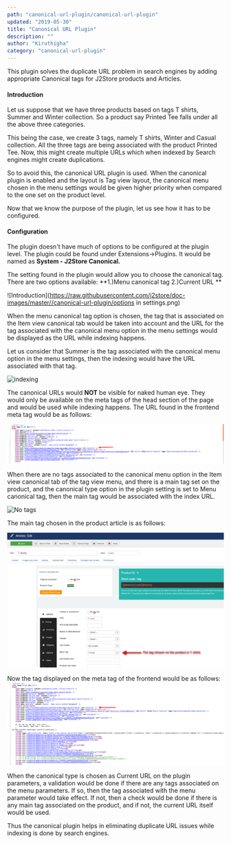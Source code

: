 ```yaml
---
path: "canonical-url-plugin/canonical-url-plugin"
updated: "2019-05-30"
title: "Canonical URL Plugin"
description: ""
author: "Kiruthigha"
category: "canonical-url-plugin"
---
```

This plugin solves the duplicate URL problem in search engines by adding appropriate Canonical tags for J2Store products and Articles. 

####  Introduction

Let us suppose that  we have three products based on tags T shirts, Summer and Winter collection.
So a product say Printed Tee falls under all the above three categories.

This being the case, we create 3 tags, namely T shirts, Winter and Casual collection.
All the three tags are being associated with the product Printed Tee.
Now, this might create multiple URLs which when indexed by Search engines might create duplications.

So to avoid this, the canonical URL plugin is used.
When the canonical plugin is enabled and the layout is Tag view layout, the canonical menu chosen in the menu settings would be given higher priority when compared to the one set on the product level. 

Now that we know the purpose of the plugin, let us see how it has to be configured.

#### Configuration

The plugin doesn't have much of options to be configured at the plugin level.
The plugin could be found under Extensions->Plugins. It would be named as **System - J2Store Canonical.**
 
The setting found in the plugin would allow you to choose the canonical tag. There are two options available:
                **1.)Menu canonical tag
                   2.)Current URL **
                   
  ![Introduction](https://raw.githubusercontent.com/j2store/doc-images/master//canonical-url-plugin/options in settings.png)

When the menu canonical tag option is chosen, the tag that is associated on the Item view canonical tab would be taken into account and the URL for the tag associated with the canonical menu option in the menu settings would be displayed as the URL while indexing happens.
            
Let us consider that Summer is the tag associated with the canonical menu option in the menu settings, then the indexing would have the URL associated with that tag.

![indexing](https://raw.githubusercontent.com/j2store/doc-images/master//canonical-url-plugin/screenshot-localhost-2018-07-25-18-09-34.png)

The canonical URLs would **NOT**  be visible for naked human eye. They would only be available on the meta tags of the head section of the page and would be used while indexing happens. The URL found in the frontend meta tag would be as follows:

![Frontend meta](https://raw.githubusercontent.com/j2store/doc-images/master//canonical-url-plugin/Selection_078.png)
 

When there are no tags associated to the canonical menu option in the Item view canonical tab of the tag view menu, and there is a main tag set on the product, and the canonical type option in the plugin setting is set to Menu canonical tag, then the main tag would  be associated with the index URL.

![No tags](https://raw.githubusercontent.com/j2store/doc-images/master//canonical-url-plugin/screenshot-localhost-2018-07-25-17-50-17.png)

The main tag chosen in the product article is as follows:

![](https://raw.githubusercontent.com/j2store/doc-images/master//canonical-url-plugin/screenshot-localhost-2018-07-25-18-27-58.png)

Now the tag displayed on the meta tag of the frontend would be as follows:
![meta tag](https://raw.githubusercontent.com/j2store/doc-images/master//canonical-url-plugin/Selection_079.png)

When the canonical type is chosen as Current URL on the plugin parameters, a validation would be done if there are any tags associated on the menu parameters.
If so, then the tag associated with the menu parameter would take effect.
If not, then a check would be done if there is any main tag associated on the product, and if not, the current URL itself would be used.

Thus the canonical plugin helps in eliminating duplicate URL issues while indexing is done by search engines. 